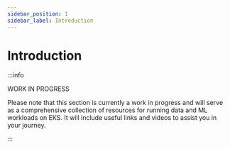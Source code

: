 ```yaml
---
sidebar_position: 1
sidebar_label: Introduction
---
```


# Introduction

:::info

WORK IN PROGRESS

Please note that this section is currently a work in progress and will serve as a comprehensive collection of resources for running data and ML workloads on EKS.
It will include useful links and videos to assist you in your journey.

:::
